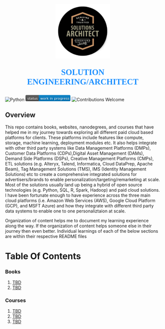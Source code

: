 <p align="center"><img width=35% src="images/solution-architect.jpg"></p>

<p align="center" style="color:DodgerBlue; font-family:cambria; font-variant: normal; font-size:20pt; font-weight:bold; font-weight: 900">SOLUTION ENGINEERING/ARCHITECT
</p>

![Python](https://camo.githubusercontent.com/de59e8e9b410aa0b9479b114040c06468ef33cfc/68747470733a2f2f696d672e736869656c64732e696f2f62616467652f707974686f6e2d76332e362b2d626c75652e737667) ![Status](images/status-work-in-progress.png) ![Contributions Welcome](https://camo.githubusercontent.com/72f84692f9f89555c176bb9e0eca9cf08d97fec9/68747470733a2f2f696d672e736869656c64732e696f2f62616467652f636f6e747269627574696f6e732d77656c636f6d652d6f72616e67652e737667)

## **Overview**
This repo contains books, websites, nanodegrees, and courses that have helped me in my journey towards exploring all different paid cloud based platforms for clients. These platforms include features like compute, storage, machine learning, deployment modules etc. It also helps integrate with other third party systems like Data Management Platforms (DMPs), Customer Data Platforms (CDPs),Digital Asset Management (DAMs), Demand Side Platforms (DSPs), Creative Management Platforms (CMPs), ETL solutions (e.g. Alteryx, Talend, Informatica, Cloud DataPrep, Apache Beam), Tag Management Solutions (TMS), IMS (Identity Management Solutions) etc to create a comprehensive integrated solutions for advertisers/brands to enable personalization/targeting/remarketing at scale. Most of the solutions usually land up being a hybrid of open source technologies (e.g. Python, SQL, R, Spark, Hadoop) and paid cloud solutions. I have been fortunate enough to have experience across the three main cloud platforms (i.e. Amazon Web Services (AWS), Google Cloud Platform (GCP), and MSFT Azure) and how they integrate with different third party data systems to enable one to one personaliztaion at scale.

Organization of content helps me to document my learning experience along the way. If the organization of content helps someone else in their journey then even better. Individual learnings of each of the below sections are within their respective README files

# **Table Of Contents**

### **Books**
1. [TBD]()
2. [TBD]()

### **Courses**
1. [TBD]()
2. [TBD]()
3. [TBD]()

